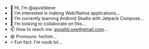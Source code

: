 - 👋 Hi, I’m @ayushbexe
- 👀 I’m interested in making Web/Native applications...
- 🌱 I’m currently learning Android Studio with Jetpack Compose...
- 💞️ I’m looking to collaborate on this...
- 📫 How to reach me :ayushb.exe@gmail.com...
- 😄 Pronouns: he/him...
- ⚡ Fun fact: I'm noob lol...

<!---
ayushbexe/ayushbexe is a ✨ special ✨ repository because its `README.md` (this file) appears on your GitHub profile.
You can click the Preview link to take a look at your changes.
--->
